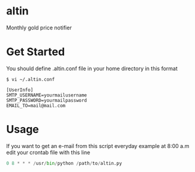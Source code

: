 altin
=====

Monthly gold price notifier

Get Started
===========

You should define .altin.conf file in your home directory in this format

```
$ vi ~/.altin.conf

[UserInfo]
SMTP_USERNAME=yourmailusername
SMTP_PASSWORD=yourmailpassword
EMAIL_TO=mail@mail.com

```
 
Usage
=====
 
   If you want to get an e-mail from this script everyday example at 8:00 a.m edit your crontab file with this line
   

```python
0 8 * * * /usr/bin/python /path/to/altin.py
```
